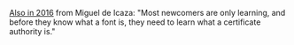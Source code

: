 <a href="https://twitter.com/migueldeicaza/status/694274437491879940">Also in 2016</a> from Miguel de Icaza: "Most newcomers are only learning, and before they know what a font is, they need to learn what a certificate authority is." 
